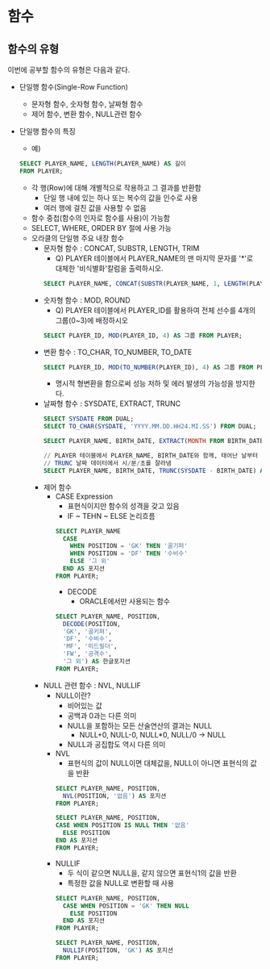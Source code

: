 # 함수

## 함수의 유형
이번에 공부할 함수의 유형은 다음과 같다.
- 단일행 함수(Single-Row Function)
  - 문자형 함수, 숫자형 함수, 날짜형 함수
  - 제어 함수, 변환 함수, NULL관련 함수

- 단일행 함수의 특징
  - 예)  
  ```sql
  SELECT PLAYER_NAME, LENGTH(PLAYER_NAME) AS 길이
  FROM PLAYER;
  ```
  - 각 행(Row)에 대해 개별적으로 작용하고 그 결과를 반환함
    - 단일 행 내에 있는 하나 또는 복수의 값을 인수로 사용
    - 여러 행에 걸친 값을 사용할 수 없음
  - 함수 중첩(함수의 인자로 함수를 사용)이 가능함
  - SELECT, WHERE, ORDER BY 절에 사용 가능
  - 오라클의 단일행 주요 내장 함수
    - 문자형 함수 : CONCAT, SUBSTR, LENGTH, TRIM
      - Q) PLAYER 테이블에서 PLAYER_NAME의 맨 마지막 문자를 '*'로 대체한 '비식별화'칼럼을 출력하시오.
      ```sql
      SELECT PLAYER_NAME, CONCAT(SUBSTR(PLAYER_NAME, 1, LENGTH(PLAYER_NAME) - 1), '*') AS '비식별화' FROM PLAYER;
      ```
    - 숫자형 함수 : MOD, ROUND
      - Q) PLAYER 테이블에서 PLAYER_ID를 활용하여 전체 선수를 4개의 그룹(0~3)에 배정하시오
      ```sql
      SELECT PLAYER_ID, MOD(PLAYER_ID, 4) AS 그룹 FROM PLAYER;
      ```
    - 변환 함수 : TO_CHAR, TO_NUMBER, TO_DATE
      ```sql
      SELECT PLAYER_ID, MOD(TO_NUMBER(PLAYER_ID), 4) AS 그룹 FROM PLAYER;
      ```
      - 명시적 형변환을 함으로써 성능 저하 및 에러 발생의 가능성을 방지한다.
    - 날짜형 함수 : SYSDATE, EXTRACT, TRUNC
      ```sql
      SELECT SYSDATE FROM DUAL;
      SELECT TO_CHAR(SYSDATE, 'YYYY.MM.DD.HH24.MI.SS') FROM DUAL;

      SELECT PLAYER_NAME, BIRTH_DATE, EXTRACT(MONTH FROM BIRTH_DATE) FROM PLAYER;

      // PLAYER 테이블에서 PLAYER_NAME, BIRTH_DATE와 함께, 태어난 날부터 오늘까지 지난 날수를 출력하시오.
      // TRUNC 날짜 데이터에서 시/분/초를 잘라냄
      SELECT PLAYER_NAME, BIRTH_DATE, TRUNC(SYSDATE - BIRTH_DATE) AS DAY_PASSED FROM PLAYER;
      ```
    - 제어 함수
      - CASE Expression
        - 표현식이지만 함수의 성격을 갖고 있음
        - IF ~ TEHN ~ ELSE 논리흐름
        ```sql
        SELECT PLAYER_NAME
          CASE
            WHEN POSITION = 'GK' THEN '골기퍼'
            WHEN POSITION = 'DF' THEN '수비수'    
            ELSE '그 외'
          END AS 포지션
        FROM PLAYER;
        ```
        - DECODE
          - ORACLE에서만 사용되는 함수
        ```sql
        SELECT PLAYER_NAME, POSITION,
          DECODE(POSITION,
          'GK', '골키퍼',
          'DF', '수비수',
          'MF', '미드필더',
          'FW', '공격수',
          '그 외') AS 한글포지션
        FROM PLAYER;
        ```
    - NULL 관련 함수 : NVL, NULLIF
      - NULL이란?
        - 비어있는 값
        - 공백과 0과는 다른 의미
        - NULL을 포함하는 모든 산술연산의 결과는 NULL
          - NULL+0, NULL-0, NULL*0, NULL/0 -> NULL
        - NULL과 공집합도 역시 다른 의미
      - NVL
        - 표현식의 값이 NULL이면 대체값을, NULL이 아니면 표현식의 값을 반환
        ```sql
        SELECT PLAYER_NAME, POSITION,
          NVL(POSITION, '없음') AS 포지션
        FROM PLAYER;

        SELECT PLAYER_NAME, POSITION,
        CASE WHEN POSITION IS NULL THEN '없음'
          ELSE POSITION
        END AS 포지션
        FROM PLAYER;
        ```
      - NULLIF
        - 두 식이 같으면 NULL을, 같지 않으면 표현식1의 값을 반환
        - 특정한 값을 NULL로 변환할 때 사용
        ```sql
        SELECT PLAYER_NAME, POSITION,
          CASE WHEN POSITION = 'GK' THEN NULL
            ELSE POSITION
          END AS 포지션
        FROM PLAYER;

        SELECT PLAYER_NAME, POSITION,
          NULLIF(POSITION, 'GK') AS 포지션
        FROM PLAYER;
        ```

